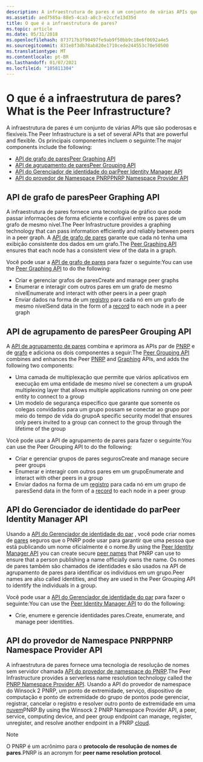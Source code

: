 ```yaml
---
description: A infraestrutura de pares é um conjunto de várias APIs que são poderosas e flexíveis.
ms.assetid: aed7585a-88e5-4ca3-a8c3-e2ccfe13d35d
title: O que é a infraestrutura de pares?
ms.topic: article
ms.date: 05/31/2018
ms.openlocfilehash: 873717b3f90497fe9ab9f50bb9c18e6f0692a4e5
ms.sourcegitcommit: 831e8f3db78ab820e1710cede244553c70e50500
ms.translationtype: MT
ms.contentlocale: pt-BR
ms.lasthandoff: 01/07/2021
ms.locfileid: "105811304"
---
```

# <a name="what-is-the-peer-infrastructure"></a><span data-ttu-id="b137d-103">O que é a infraestrutura de pares?</span><span class="sxs-lookup"><span data-stu-id="b137d-103">What is the Peer Infrastructure?</span></span>

<span data-ttu-id="b137d-104">A infraestrutura de pares é um conjunto de várias APIs que são poderosas e flexíveis.</span><span class="sxs-lookup"><span data-stu-id="b137d-104">The Peer Infrastructure is a set of several APIs that are powerful and flexible.</span></span> <span data-ttu-id="b137d-105">Os principais componentes incluem o seguinte:</span><span class="sxs-lookup"><span data-stu-id="b137d-105">The major components include the following:</span></span>

-   [<span data-ttu-id="b137d-106">API de grafo de pares</span><span class="sxs-lookup"><span data-stu-id="b137d-106">Peer Graphing API</span></span>](#peer-graphing-api)
-   [<span data-ttu-id="b137d-107">API de agrupamento de pares</span><span class="sxs-lookup"><span data-stu-id="b137d-107">Peer Grouping API</span></span>](#peer-grouping-api)
-   [<span data-ttu-id="b137d-108">API do Gerenciador de identidade do par</span><span class="sxs-lookup"><span data-stu-id="b137d-108">Peer Identity Manager API</span></span>](#peer-identity-manager-api)
-   [<span data-ttu-id="b137d-109">API do provedor de Namespace PNRP</span><span class="sxs-lookup"><span data-stu-id="b137d-109">PNRP Namespace Provider API</span></span>](#pnrp-namespace-provider-api)

## <a name="peer-graphing-api"></a><span data-ttu-id="b137d-110">API de grafo de pares</span><span class="sxs-lookup"><span data-stu-id="b137d-110">Peer Graphing API</span></span>

<span data-ttu-id="b137d-111">A infraestrutura de pares fornece uma tecnologia de gráfico que pode passar informações de forma eficiente e confiável entre os pares de um grafo de mesmo nível.</span><span class="sxs-lookup"><span data-stu-id="b137d-111">The Peer Infrastructure provides a graphing technology that can pass information efficiently and reliably between peers in a peer graph.</span></span> <span data-ttu-id="b137d-112">A [API de grafo de pares](graphing-api.md) garante que cada nó tenha uma exibição consistente dos dados em um grafo.</span><span class="sxs-lookup"><span data-stu-id="b137d-112">The [Peer Graphing API](graphing-api.md) ensures that each node has a consistent view of the data in a graph.</span></span>

<span data-ttu-id="b137d-113">Você pode usar a [API de grafo de pares](graphing-api.md) para fazer o seguinte:</span><span class="sxs-lookup"><span data-stu-id="b137d-113">You can use the [Peer Graphing API](graphing-api.md) to do the following:</span></span>

-   <span data-ttu-id="b137d-114">Criar e gerenciar grafos de pares</span><span class="sxs-lookup"><span data-stu-id="b137d-114">Create and manage peer graphs</span></span>
-   <span data-ttu-id="b137d-115">Enumerar e interagir com outros pares em um grafo de mesmo nível</span><span class="sxs-lookup"><span data-stu-id="b137d-115">Enumerate and interact with other peers in a peer graph</span></span>
-   <span data-ttu-id="b137d-116">Enviar dados na forma de um [registro](records.md) para cada nó em um grafo de mesmo nível</span><span class="sxs-lookup"><span data-stu-id="b137d-116">Send data in the form of a [record](records.md) to each node in a peer graph</span></span>

## <a name="peer-grouping-api"></a><span data-ttu-id="b137d-117">API de agrupamento de pares</span><span class="sxs-lookup"><span data-stu-id="b137d-117">Peer Grouping API</span></span>

<span data-ttu-id="b137d-118">A [API de agrupamento de pares](grouping-api.md) combina e aprimora as APIs par de [PNRP](#pnrp-namespace-provider-api) e de [grafo](#peer-graphing-api) e adiciona os dois componentes a seguir:</span><span class="sxs-lookup"><span data-stu-id="b137d-118">The [Peer Grouping API](grouping-api.md) combines and enhances the Peer [PNRP](#pnrp-namespace-provider-api) and [Graphing](#peer-graphing-api) APIs, and adds the following two components:</span></span>

-   <span data-ttu-id="b137d-119">Uma camada de multiplexação que permite que vários aplicativos em execução em uma entidade de mesmo nível se conectem a um grupo</span><span class="sxs-lookup"><span data-stu-id="b137d-119">A multiplexing layer that allows multiple applications running on one peer entity to connect to a group</span></span>
-   <span data-ttu-id="b137d-120">Um modelo de segurança específico que garante que somente os colegas convidados para um grupo possam se conectar ao grupo por meio do tempo de vida do grupo</span><span class="sxs-lookup"><span data-stu-id="b137d-120">A specific security model that ensures only peers invited to a group can connect to the group through the lifetime of the group</span></span>

<span data-ttu-id="b137d-121">Você pode usar a API de agrupamento de pares para fazer o seguinte:</span><span class="sxs-lookup"><span data-stu-id="b137d-121">You can use the Peer Grouping API to do the following:</span></span>

-   <span data-ttu-id="b137d-122">Criar e gerenciar grupos de pares seguros</span><span class="sxs-lookup"><span data-stu-id="b137d-122">Create and manage secure peer groups</span></span>
-   <span data-ttu-id="b137d-123">Enumerar e interagir com outros pares em um grupo</span><span class="sxs-lookup"><span data-stu-id="b137d-123">Enumerate and interact with other peers in a group</span></span>
-   <span data-ttu-id="b137d-124">Enviar dados na forma de um [registro](records.md) para cada nó em um grupo de pares</span><span class="sxs-lookup"><span data-stu-id="b137d-124">Send data in the form of a [record](records.md) to each node in a peer group</span></span>

## <a name="peer-identity-manager-api"></a><span data-ttu-id="b137d-125">API do Gerenciador de identidade do par</span><span class="sxs-lookup"><span data-stu-id="b137d-125">Peer Identity Manager API</span></span>

<span data-ttu-id="b137d-126">Usando a [API do Gerenciador de identidade do par](identity-manager-api.md) , você pode criar nomes de [pares](peer-names.md) seguros que o PNRP pode usar para garantir que uma pessoa que está publicando um nome oficialmente é o nome.</span><span class="sxs-lookup"><span data-stu-id="b137d-126">By using the [Peer Identity Manager API](identity-manager-api.md) you can create secure [peer names](peer-names.md) that PNRP can use to ensure that a person publishing a name officially owns the name.</span></span> <span data-ttu-id="b137d-127">Os nomes de pares também são chamados de identidades e são usados na API de agrupamento de pares para identificar os indivíduos em um grupo.</span><span class="sxs-lookup"><span data-stu-id="b137d-127">Peer names are also called identities, and they are used in the Peer Grouping API to identify the individuals in a group.</span></span>

<span data-ttu-id="b137d-128">Você pode usar a [API do Gerenciador de identidade do par](identity-manager-api.md) para fazer o seguinte:</span><span class="sxs-lookup"><span data-stu-id="b137d-128">You can use the [Peer Identity Manager API](identity-manager-api.md) to do the following:</span></span>

-   <span data-ttu-id="b137d-129">Crie, enumere e gerencie identidades pares.</span><span class="sxs-lookup"><span data-stu-id="b137d-129">Create, enumerate, and manage peer identities.</span></span>

## <a name="pnrp-namespace-provider-api"></a><span data-ttu-id="b137d-130">API do provedor de Namespace PNRP</span><span class="sxs-lookup"><span data-stu-id="b137d-130">PNRP Namespace Provider API</span></span>

<span data-ttu-id="b137d-131">A infraestrutura de pares fornece uma tecnologia de resolução de nomes sem servidor chamada [API do provedor de namespace do PNRP](pnrp-namespace-provider-api.md).</span><span class="sxs-lookup"><span data-stu-id="b137d-131">The Peer Infrastructure provides a serverless name resolution technology called the [PNRP Namespace Provider API](pnrp-namespace-provider-api.md).</span></span> <span data-ttu-id="b137d-132">Usando a API do provedor de namespace do Winsock 2 PNRP, um ponto de extremidade, serviço, dispositivo de computação e ponto de extremidade do grupo de pontos pode gerenciar, registrar, cancelar o registro e resolver outro ponto de extremidade em uma [nuvem](clouds.md)PNRP.</span><span class="sxs-lookup"><span data-stu-id="b137d-132">By using the Winsock 2 PNRP Namespace Provider API, a peer, service, computing device, and peer group endpoint can manage, register, unregister, and resolve another endpoint in a PNRP [cloud](clouds.md).</span></span>

> [!Note]  
> <span data-ttu-id="b137d-133">O PNRP é um acrônimo para o **protocolo de resolução de nomes de pares**.</span><span class="sxs-lookup"><span data-stu-id="b137d-133">PNRP is an acronym for **peer name resolution protocol**.</span></span>

 

 

 



